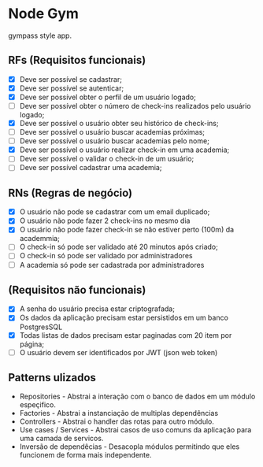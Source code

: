 # Node Gym

gympass style app.

## RFs (Requisitos funcionais)

- [x] Deve ser possível se cadastrar;
- [x] Deve ser possível se autenticar;
- [x] Deve ser possível obter o perfil de um usuário logado;
- [ ] Deve ser possível obter o número de check-ins realizados pelo usuário logado;
- [x] Deve ser possível o usuário obter seu histórico de check-ins;
- [ ] Deve ser possível o usuário buscar academias próximas;
- [ ] Deve ser possível o usuário buscar academias pelo nome;
- [x] Deve ser possível o usuário realizar check-in em uma academia;
- [ ] Deve ser possível o validar o check-in de um usuário;
- [ ] Deve ser possível cadastrar uma academia;

## RNs (Regras de negócio)

- [x] O usuário não pode se cadastrar com um email duplicado;
- [x] O usuário não pode fazer 2 check-ins no mesmo dia
- [x] O usuário não pode fazer check-in se não estiver perto (100m) da academmia;
- [ ] O check-in só pode ser validado até 20 minutos após criado;
- [ ] O check-in só pode ser validado por administradores
- [ ] A academia só pode ser cadastrada por administradores

## (Requisitos não funcionais)

- [x] A senha do usuário precisa estar criptografada;
- [x] Os dados da aplicação precisam estar persistidos em um banco PostgresSQL
- [x] Todas listas de dados precisam estar paginadas com 20 item por página;
- [ ] O usuário devem ser identificados por JWT (json web token)

## Patterns ulizados

- Repositories - Abstrai a interação com o banco de dados em um módulo espeçifico.
- Factories - Abstrai a instanciação de multiplas dependências
- Controllers - Abstrai o handler das rotas para outro módulo.
- Use cases / Services - Abstrai casos de uso comuns da aplicação para uma camada de servicos.
- Inversão de dependêcias - Desacopla módulos permitindo que eles funcionem de forma mais independente.
